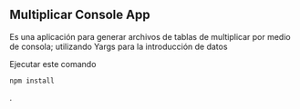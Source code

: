 
## Multiplicar Console App

Es una aplicación para generar archivos de tablas de multiplicar por medio de consola; utilizando Yargs para la introducción de datos

Ejecutar este comando
````
npm install
````
.
